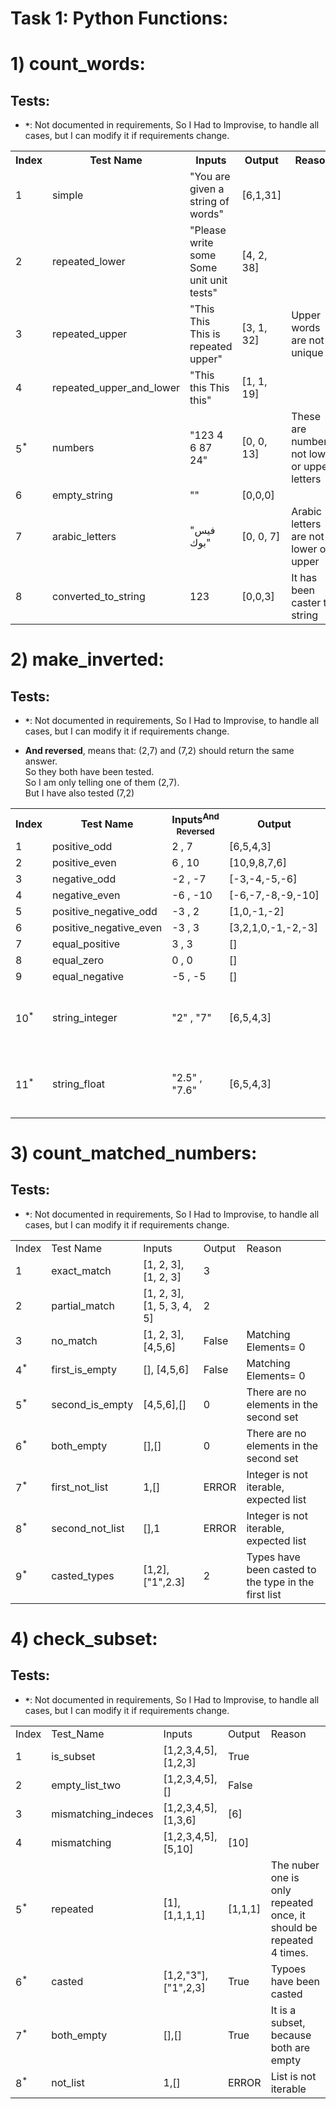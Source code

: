 # Task 1: Python Functions:


# 1) count_words:

## Tests:

- **`*`**: Not documented in requirements, So I Had to Improvise, to handle all cases, but I can modify it if requirements change.

<table>
	<tr>
		<th>Index</th>
		<th>Test Name</th>
		<th>Inputs</th>
		<th>Output</th>
		<th>Reason</th>
	</tr>
	<tr>
		<td>1</td>
		<td>simple</td>
		<td>"You are given a string of words"</td>
		<td>[6,1,31]</td>
		<td></td>
	</tr>
	<tr>
		<td>2</td>
		<td>repeated_lower</td>
		<td>"Please write some Some unit unit tests"</td>
		<td>[4, 2, 38]</td>
		<td></td>
	</tr>
	<tr>
		<td>3</td>
		<td>repeated_upper</td>
		<td>"This This This is repeated upper"</td>
		<td>[3, 1, 32]</td>
		<td>Upper words are not unique</td>
	</tr>
	<tr>
		<td>4</td>
		<td>repeated_upper_and_lower</td>
		<td>"This this This this"</td>
		<td>[1, 1, 19]</td>
		<td></td>
	</tr>
	<tr>
		<td>5<sup>*</sup></td>
		<td>numbers</td>
		<td>"123 4 6 87 24"</td>
		<td>[0, 0, 13]</td>
		<td>These are numbers, not lower or upper letters</td>
	</tr>
	<tr>
		<td>6</td>
		<td>empty_string</td>
		<td>""</td>
		<td>[0,0,0]</td>
		<td></td>
	</tr>
	<tr>
		<td>7</td>
		<td>arabic_letters</td>
		<td>"فيس بوك"</td>
		<td>[0, 0, 7]</td>
		<td>Arabic letters are not lower or upper</td>
	</tr>
	<tr>
		<td>8</td>
		<td>converted_to_string</td>
		<td>123</td>
		<td>[0,0,3]</td>
		<td>It has been caster to string</td>
	</tr>
</table>









# 2) make_inverted:

## Tests:
- **`*`**: Not documented in requirements, So I Had to Improvise, to handle all cases, but I can modify it if requirements change.

- **And reversed**, means that: (2,7) and (7,2) should return the same answer.  
	So they both have been tested.  
	So I am only telling one of them (2,7).  
	But I have also tested (7,2)


<table>
	<tr>
		<th>Index</th>
		<th>Test Name</th>
		<th>Inputs<sup>And Reversed</sup></th>
		<th>Output</th>
		<th></th>
	</tr>
	<tr>
		<td>1</td>
		<td>positive_odd</td>
		<td>2 , 7</td>
		<td>[6,5,4,3]</td>
		<td></td>
	</tr>
	<tr>
		<td>2</td>
		<td>positive_even</td>
		<td>6 , 10</td>
		<td>[10,9,8,7,6]</td>
		<td></td>
	</tr>
	<tr>
		<td>3</td>
		<td>negative_odd</td>
		<td>-2 , -7</td>
		<td>[-3,-4,-5,-6]</td>
		<td></td>
	</tr>
	<tr>
		<td>4</td>
		<td>negative_even</td>
		<td>-6 , -10</td>
		<td>[-6,-7,-8,-9,-10]</td>
		<td></td>
	</tr>
	<tr>
		<td>5</td>
		<td>positive_negative_odd</td>
		<td>-3 , 2</td>
		<td>[1,0,-1,-2]</td>
		<td></td>
	</tr>
	<tr>
		<td>6</td>
		<td>positive_negative_even</td>
		<td>-3 , 3</td>
		<td>[3,2,1,0,-1,-2,-3]</td>
		<td></td>
	</tr>
	<tr>
		<td>7</td>
		<td>equal_positive</td>
		<td>3 , 3</td>
		<td>[]</td>
		<td></td>
	</tr>
	<tr>
		<td>8</td>
		<td>equal_zero</td>
		<td>0 , 0</td>
		<td>[]</td>
		<td></td>
	</tr>
	<tr>
		<td>9</td>
		<td>equal_negative</td>
		<td>-5 , -5</td>
		<td>[]</td>
		<td></td>
	</tr>
	<tr>
		<td>10<sup>*</sup></td>
		<td>string_integer</td>
		<td>"2" , "7"</td>
		<td>[6,5,4,3]</td>
		<td>It has been casted to integer</td>
	</tr>
	<tr>
		<td>11<sup>*</sup></td>
		<td>string_float</td>
		<td>"2.5" , "7.6"</td>
		<td>[6,5,4,3]</td>
		<td>It has been casted to integer</td>
	</tr>
</table>









# 3) count_matched_numbers:

## Tests:
- **`*`**: Not documented in requirements, So I Had to Improvise, to handle all cases, but I can modify it if requirements change.




<table>
	<tr>
		<td>Index</td>
		<td>Test Name</td>
		<td>Inputs</td>
		<td>Output</td>
		<td>Reason</td>
	</tr>
	<tr>
		<td>1</td>
		<td>exact_match</td>
		<td>[1, 2, 3], [1, 2, 3]</td>
		<td>3</td>
		<td></td>
	</tr>
	<tr>
		<td>2</td>
		<td>partial_match</td>
		<td>[1, 2, 3], [1, 5, 3, 4, 5]</td>
		<td>2</td>
		<td></td>
	</tr>
	<tr>
		<td>3</td>
		<td>no_match</td>
		<td>[1, 2, 3], [4,5,6]</td>
		<td>False</td>
		<td>Matching Elements= 0</td>
	</tr>
	<tr>
		<td>4<sup>*</sup></td>
		<td>first_is_empty</td>
		<td>[], [4,5,6]</td>
		<td>False</td>
		<td>Matching Elements= 0</td>
	</tr>
	<tr>
		<td>5<sup>*</sup></td>
		<td>second_is_empty</td>
		<td>[4,5,6],[]</td>
		<td>0</td>
		<td>There are no elements in the second set</td>
	</tr>
	<tr>
		<td>6<sup>*</sup></td>
		<td>both_empty</td>
		<td>[],[]</td>
		<td>0</td>
		<td>There are no elements in the second set</td>
	</tr>
	<tr>
		<td>7<sup>*</sup></td>
		<td>first_not_list</td>
		<td>1,[]</td>
		<td>ERROR</td>
		<td>Integer is not iterable, expected list</td>
	</tr>
	<tr>
		<td>8<sup>*</sup></td>
		<td>second_not_list</td>
		<td>[],1</td>
		<td>ERROR</td>
		<td>Integer is not iterable, expected list</td>
	</tr>
	<tr>
		<td>9<sup>*</sup></td>
		<td>casted_types</td>
		<td>[1,2], ["1",2.3]</td>
		<td>2</td>
		<td>Types have been casted to the type in the first list</td>
	</tr>
</table>







# 4) check_subset:
## Tests:

- **`*`**: Not documented in requirements, So I Had to Improvise, to handle all cases, but I can modify it if requirements change.


<table>
	<tr>
		<td>Index</td>
		<td>Test_Name</td>
		<td>Inputs</td>
		<td>Output</td>
		<td>Reason</td>
	</tr>
	<tr>
		<td>1</td>
		<td>is_subset</td>
		<td>[1,2,3,4,5],[1,2,3]</td>
		<td>True</td>
		<td></td>
	</tr>
	<tr>
		<td>2</td>
		<td>empty_list_two</td>
		<td>[1,2,3,4,5],[]</td>
		<td>False</td>
		<td></td>
	</tr>
	<tr>
		<td>3</td>
		<td>mismatching_indeces</td>
		<td>[1,2,3,4,5],[1,3,6]</td>
		<td>[6]</td>
		<td></td>
	</tr>
	<tr>
		<td>4</td>
		<td>mismatching</td>
		<td>[1,2,3,4,5],[5,10]</td>
		<td>[10]</td>
		<td></td>
	</tr>
	<tr>
		<td>5<sup>*</sup></td>
		<td>repeated</td>
		<td>[1],[1,1,1,1]</td>
		<td>[1,1,1]</td>
		<td>The nuber one is only repeated once, 
		it should be repeated 4 times.</td>
	</tr>
	<tr>
		<td>6<sup>*</sup></td>
		<td>casted</td>
		<td>[1,2,"3"],["1",2,3]</td>
		<td>True</td>
		<td>Typoes have been casted</td>
	</tr>
	<tr>
		<td>7<sup>*</sup></td>
		<td>both_empty</td>
		<td>[],[]</td>
		<td>True</td>
		<td>It is a subset, because both are empty</td>
	</tr>
	<tr>
		<td>8<sup>*</sup></td>
		<td>not_list</td>
		<td>1,[]</td>
		<td>ERROR</td>
		<td>List is not iterable</td>
	</tr>
</table>





